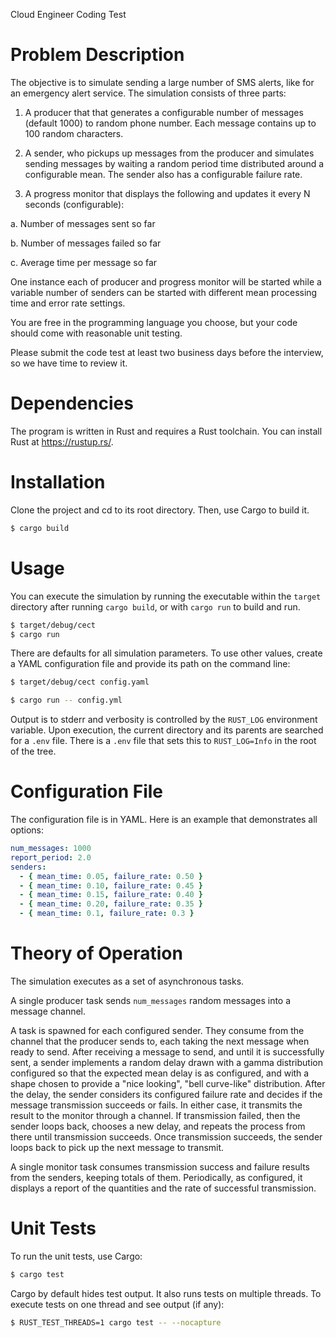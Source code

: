 Cloud Engineer Coding Test

# Problem Description

The objective is to simulate sending a large number of SMS alerts, like for an emergency alert service. The simulation consists of three parts:

1. A producer that that generates a configurable number of messages (default 1000) to random phone number. Each message contains up to 100 random characters.

2. A sender, who pickups up messages from the producer and simulates sending messages by waiting a random period time distributed around a configurable mean. The sender also has a configurable failure rate.

3. A progress monitor that displays the following and updates it every N seconds (configurable):

a. Number of messages sent so far

b. Number of messages failed so far

c. Average time per message so far

One instance each of producer and progress monitor will be started while a variable number of senders can be started with different mean processing time and error rate settings.

You are free in the programming language you choose, but your code should come with reasonable unit testing.

Please submit the code test at least two business days before the interview, so we have time to review it.

# Dependencies

The program is written in Rust and requires a Rust toolchain. You can install Rust at https://rustup.rs/.

# Installation

Clone the project and cd to its root directory. Then, use Cargo to build it.

```bash
$ cargo build
```

# Usage

You can execute the simulation by running the executable within the `target` directory after running `cargo build`, or with `cargo run` to build and run.

```bash
$ target/debug/cect
$ cargo run
```

There are defaults for all simulation parameters. To use other values, create a YAML configuration file and provide its path on the command line:

```bash
$ target/debug/cect config.yaml
```

```bash
$ cargo run -- config.yml
```

Output is to stderr and verbosity is controlled by the `RUST_LOG` environment variable. Upon execution, the current directory and its parents are searched for a `.env` file. There is a `.env` file that sets this to `RUST_LOG=Info` in the root of the tree.

# Configuration File

The configuration file is in YAML. Here is an example that demonstrates all options:

```yaml
num_messages: 1000
report_period: 2.0
senders:
  - { mean_time: 0.05, failure_rate: 0.50 }
  - { mean_time: 0.10, failure_rate: 0.45 }
  - { mean_time: 0.15, failure_rate: 0.40 }
  - { mean_time: 0.20, failure_rate: 0.35 }
  - { mean_time: 0.1, failure_rate: 0.3 }
```

# Theory of Operation

The simulation executes as a set of asynchronous tasks.

A single producer task sends `num_messages` random messages into a message channel.

A task is spawned for each configured sender. They consume from the channel that the producer sends to, each taking the next message when ready to send. After receiving a message to send, and until it is successfully sent, a sender implements a random delay drawn with a gamma distribution configured so that the expected mean delay is as configured, and with a shape chosen to provide a "nice looking", "bell curve-like" distribution. After the delay, the sender considers its configured failure rate and decides if the message transmission succeeds or fails. In either case, it transmits the result to the monitor through a channel. If transmission failed, then the sender loops back, chooses a new delay, and repeats the process from there until transmission succeeds. Once transmission succeeds, the sender loops back to pick up the next message to transmit.

A single monitor task consumes transmission success and failure results from the senders, keeping totals of them. Periodically, as configured, it displays a report of the quantities and the rate of successful transmission.

# Unit Tests

To run the unit tests, use Cargo:

```bash
$ cargo test
```

Cargo by default hides test output. It also runs tests on multiple threads. To execute tests on one thread and see output (if any):

```bash
$ RUST_TEST_THREADS=1 cargo test -- --nocapture
```
